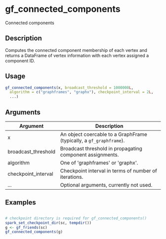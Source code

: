 # gf_connected_components


Connected components




## Description

Computes the connected component membership of each vertex and returns a DataFrame
   of vertex information with each vertex assigned a component ID.





## Usage
```r
gf_connected_components(x, broadcast_threshold = 1000000L,
  algorithm = c("graphframes", "graphx"), checkpoint_interval = 2L,
  ...)
```




## Arguments


Argument      |Description
------------- |----------------
x | An object coercable to a GraphFrame (typically, a ``gf_graphframe``).
broadcast_threshold | Broadcast threshold in propagating component assignments.
algorithm | One of 'graphframes' or 'graphx'.
checkpoint_interval | Checkpoint interval in terms of number of iterations.
... | Optional arguments, currently not used.






## Examples

```r

# checkpoint directory is required for gf_connected_components()
spark_set_checkpoint_dir(sc, tempdir())
g <- gf_friends(sc)
gf_connected_components(g)

```




